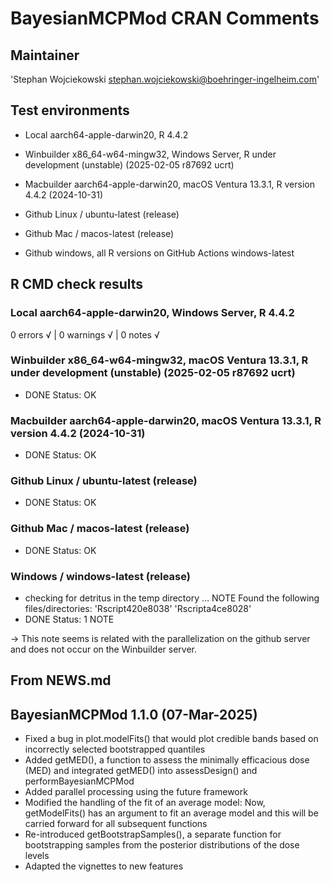 # BayesianMCPMod CRAN Comments

## Maintainer

'Stephan Wojciekowski <stephan.wojciekowski@boehringer-ingelheim.com>'

## Test environments
- Local aarch64-apple-darwin20, R 4.4.2

- Winbuilder x86_64-w64-mingw32, Windows Server, R under development (unstable) (2025-02-05 r87692 ucrt)
- Macbuilder aarch64-apple-darwin20, macOS Ventura 13.3.1, R version 4.4.2 (2024-10-31)

- Github Linux / ubuntu-latest (release)
- Github Mac / macos-latest (release)
- Github windows, all R versions on GitHub Actions windows-latest

## R CMD check results

### Local aarch64-apple-darwin20, Windows Server, R 4.4.2
0 errors √ | 0 warnings √ | 0 notes √

### Winbuilder x86_64-w64-mingw32, macOS Ventura 13.3.1, R under development (unstable) (2025-02-05 r87692 ucrt)

* DONE
Status: OK

### Macbuilder aarch64-apple-darwin20, macOS Ventura 13.3.1, R version 4.4.2 (2024-10-31)

* DONE
Status: OK

### Github Linux / ubuntu-latest (release)

* DONE
Status: OK

### Github Mac / macos-latest (release)

* DONE
Status: OK

### Windows / windows-latest (release)

* checking for detritus in the temp directory ... NOTE
Found the following files/directories:
  'Rscript420e8038' 'Rscripta4ce8028'
* DONE
Status: 1 NOTE

-> This note seems is related with the parallelization on the github server and does not occur on the Winbuilder server.
   
## From NEWS.md

## BayesianMCPMod 1.1.0 (07-Mar-2025)

- Fixed a bug in plot.modelFits() that would plot credible bands based on incorrectly selected bootstrapped quantiles
- Added getMED(), a function to assess the minimally efficacious dose (MED) and integrated getMED() into assessDesign() and performBayesianMCPMod
- Added parallel processing using the future framework
- Modified the handling of the fit of an average model: Now, getModelFits() has an argument to fit an average model and this will be carried forward for all subsequent functions
- Re-introduced getBootstrapSamples(), a separate function for bootstrapping samples from the posterior distributions of the dose levels
- Adapted the vignettes to new features